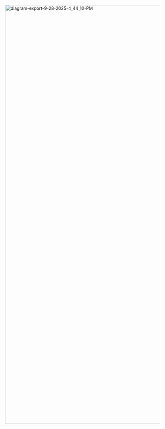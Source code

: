 <img width="2165" height="1362" alt="diagram-export-9-28-2025-4_44_10-PM" src="https://github.com/user-attachments/assets/f744693b-73df-4021-9160-1d99196723d4" />
